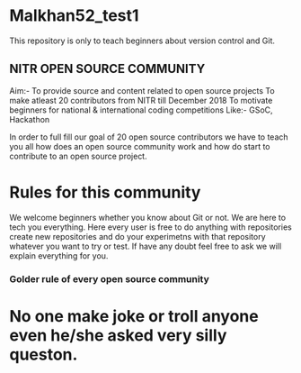 # Malkhan52_test1
This repository is only to teach beginners about version control and Git.

## NITR OPEN SOURCE COMMUNITY
Aim:-
To provide source and content related to open source projects
To make atleast 20 contributors from NITR till December 2018
To motivate beginners for national & international coding competitions
Like:- GSoC, Hackathon

In order to full fill our goal of 20 open source contributors we have to teach you all how does an open source community work and how do start to contribute to an open source project.


# Rules for this community
We welcome beginners whether you know about Git or not. We are here to tech you everything.
Here every user is free to do anything with repositories create new repositories and do your experimetns with that repository whatever you want to try or test. If have any doubt feel free to ask we will explain everything for you.

### Golder rule of every open source community
# No one make joke or troll anyone even he/she asked very silly queston.
